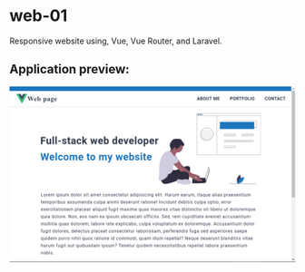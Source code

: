 # web-01

Responsive website using, Vue, Vue Router, and Laravel.

## Application preview:

<p align="center"> 
  <img src="./resources/img/preview.png" /> 
</p>

